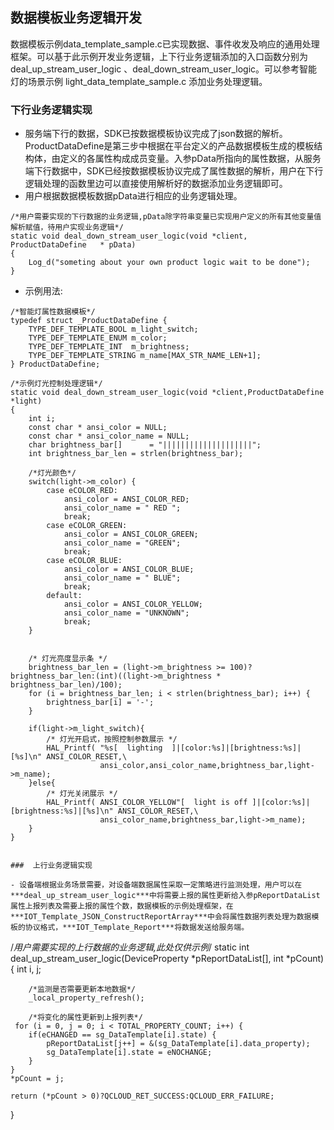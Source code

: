 ##  数据模板业务逻辑开发
数据模板示例data_template_sample.c已实现数据、事件收发及响应的通用处理框架。可以基于此示例开发业务逻辑，上下行业务逻辑添加的入口函数分别为 deal_up_stream_user_logic 、deal_down_stream_user_logic。可以参考智能灯的场景示例 light_data_template_sample.c 添加业务处理逻辑。

### 下行业务逻辑实现
- 服务端下行的数据，SDK已按数据模板协议完成了json数据的解析。ProductDataDefine是第三步中根据在平台定义的产品数据模板生成的模板结构体，由定义的各属性构成成员变量。入参pData所指向的属性数据，从服务端下行数据中，SDK已经按数据模板协议完成了属性数据的解析，用户在下行逻辑处理的函数里边可以直接使用解析好的数据添加业务逻辑即可。
- 用户根据数据模板数据pData进行相应的业务逻辑处理。
```
/*用户需要实现的下行数据的业务逻辑,pData除字符串变量已实现用户定义的所有其他变量值解析赋值，待用户实现业务逻辑*/
static void deal_down_stream_user_logic(void *client, ProductDataDefine   * pData)
{
	Log_d("someting about your own product logic wait to be done");
}
```

- 示例用法:

```
/*智能灯属性数据模板*/
typedef struct _ProductDataDefine {
    TYPE_DEF_TEMPLATE_BOOL m_light_switch; 
    TYPE_DEF_TEMPLATE_ENUM m_color;
    TYPE_DEF_TEMPLATE_INT  m_brightness;
    TYPE_DEF_TEMPLATE_STRING m_name[MAX_STR_NAME_LEN+1];
} ProductDataDefine; 

/*示例灯光控制处理逻辑*/
static void deal_down_stream_user_logic(void *client,ProductDataDefine *light)
{
	int i;
    const char * ansi_color = NULL;
    const char * ansi_color_name = NULL;
    char brightness_bar[]      = "||||||||||||||||||||";
    int brightness_bar_len = strlen(brightness_bar);

	/*灯光颜色*/
	switch(light->m_color) {
	    case eCOLOR_RED:
	        ansi_color = ANSI_COLOR_RED;
	        ansi_color_name = " RED ";
	        break;
	    case eCOLOR_GREEN:
	        ansi_color = ANSI_COLOR_GREEN;
	        ansi_color_name = "GREEN";
	        break;
	    case eCOLOR_BLUE:
	        ansi_color = ANSI_COLOR_BLUE;
	        ansi_color_name = " BLUE";
	        break;
	    default:
	        ansi_color = ANSI_COLOR_YELLOW;
	        ansi_color_name = "UNKNOWN";
	        break;
	}


	/* 灯光亮度显示条 */		    
    brightness_bar_len = (light->m_brightness >= 100)?brightness_bar_len:(int)((light->m_brightness * brightness_bar_len)/100);
    for (i = brightness_bar_len; i < strlen(brightness_bar); i++) {
        brightness_bar[i] = '-';
    }

	if(light->m_light_switch){
        /* 灯光开启式，按照控制参数展示 */
		HAL_Printf( "%s[  lighting  ]|[color:%s]|[brightness:%s]|[%s]\n" ANSI_COLOR_RESET,\
					ansi_color,ansi_color_name,brightness_bar,light->m_name);
	}else{
		/* 灯光关闭展示 */
		HAL_Printf( ANSI_COLOR_YELLOW"[  light is off ]|[color:%s]|[brightness:%s]|[%s]\n" ANSI_COLOR_RESET,\
					ansi_color_name,brightness_bar,light->m_name);	
	}
}


###  上行业务逻辑实现

- 设备端根据业务场景需要，对设备端数据属性采取一定策略进行监测处理，用户可以在***deal_up_stream_user_logic***中将需要上报的属性更新给入参pReportDataList属性上报列表及需要上报的属性个数，数据模板的示例处理框架，在***IOT_Template_JSON_ConstructReportArray***中会将属性数据列表处理为数据模板的协议格式，***IOT_Template_Report***将数据发送给服务端。

```
/*用户需要实现的上行数据的业务逻辑,此处仅供示例*/
static int deal_up_stream_user_logic(DeviceProperty *pReportDataList[], int *pCount)
{
	int i, j;
	
		/*监测是否需要更新本地数据*/
		_local_property_refresh(); 

		/*将变化的属性更新到上报列表*/
     for (i = 0, j = 0; i < TOTAL_PROPERTY_COUNT; i++) {       
        if(eCHANGED == sg_DataTemplate[i].state) {
            pReportDataList[j++] = &(sg_DataTemplate[i].data_property);
			sg_DataTemplate[i].state = eNOCHANGE;
        }
    }
	*pCount = j;

	return (*pCount > 0)?QCLOUD_RET_SUCCESS:QCLOUD_ERR_FAILURE;
}

```